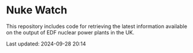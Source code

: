 # Nuke Watch

This repository includes code for retrieving the latest information available on the output of EDF nuclear power plants in the UK.

Last updated: 2024-09-28 20:14